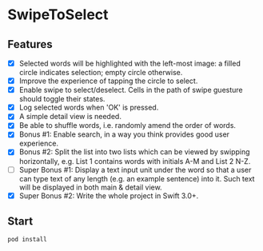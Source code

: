 # SwipeToSelect

## Features

- [x] Selected words will be highlighted with the left-most image: a filled circle indicates selection; empty circle otherwise.
- [x] Improve the experience of tapping the circle to select.
- [x] Enable swipe to select/deselect. Cells in the path of swipe guesture should toggle their states.
- [x] Log selected words when 'OK' is pressed.
- [x] A simple detail view is needed.
- [x] Be able to shuffle words, i.e. randomly amend the order of words.
- [x] Bonus #1: Enable search, in a way you think provides good user experience.
- [x] Bonus #2: Split the list into two lists which can be viewed by swipping horizontally, e.g. List 1 contains words with initials A-M and List 2 N-Z.
- [ ] Super Bonus #1: Display a text input unit under the word so that a user can type text of any length (e.g. an example sentence) into it. Such text will be displayed in both main & detail view.
- [x] Super Bonus #2: Write the whole project in Swift 3.0+.

## Start

```
pod install
```
